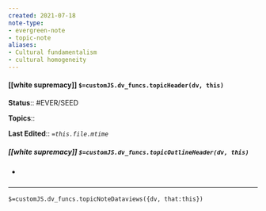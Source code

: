 ```yaml
---
created: 2021-07-18
note-type: 
- evergreen-note
- topic-note
aliases:
- Cultural fundamentalism
- cultural homogeneity
---
```

 
#### [[white supremacy]] `$=customJS.dv_funcs.topicHeader(dv, this)`


**Status**:: #EVER/SEED 

**Topics**::   

**Last Edited**:: *`=this.file.mtime`*

##### [[white supremacy]] `$=customJS.dv_funcs.topicOutlineHeader(dv, this)`
- 

### <hr class="dataviews"/>
`$=customJS.dv_funcs.topicNoteDataviews({dv, that:this})`

